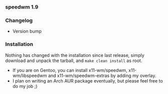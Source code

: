 ### **speedwm 1.9**

### Changelog
- Version bump

### Installation
Nothing has changed with the installation since last release, simply download and unpack the tarball, and `make clean install` as root.

- If you are on Gentoo, you can install x11-wm/speedwm, x11-wm/libspeedwm and x11-wm/speedwm-extras by adding my overlay.
- I plan on writing an Arch AUR package eventually, but please feel free to do my job ;)
